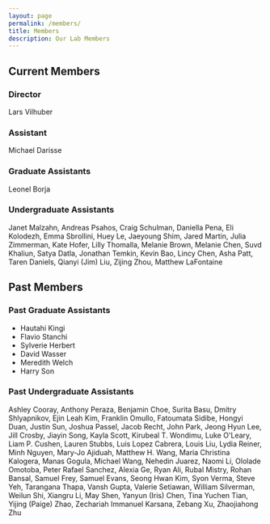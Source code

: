 ```yaml
---
layout: page
permalink: /members/
title: Members
description: Our Lab Members
---
```


## Current Members

<h3 class="year">Director</h3>
  
Lars Vilhuber

<h3 class="year">Assistant</h3>

Michael Darisse

<h3 class="year">Graduate Assistants</h3>

Leonel Borja


<h3 class="year">Undergraduate Assistants</h3>

Janet Malzahn,
Andreas Psahos,
Craig Schulman,
Daniella Pena,
Eli Kolodezh,
Emma Sbrollini,
Huey Le,
Jaeyoung Shim,
Jared Martin,
Julia Zimmerman,
Kate Hofer,
Lilly Thomalla,
Melanie Brown,
Melanie Chen,
Suvd Khaliun,
Satya Datla,
Jonathan Temkin,
Kevin Bao,
Lincy Chen,
Asha Patt,
Taren Daniels,
Qianyi (Jim) Liu,
Zijing Zhou,
Matthew LaFontaine

## Past Members

<h3 class="year">Past Graduate Assistants</h3>

- Hautahi Kingi
- Flavio Stanchi
- Sylverie Herbert
- David Wasser
- Meredith Welch
- Harry Son

<h3 class="year">Past Undergraduate Assistants</h3>

Ashley Cooray,
Anthony Peraza,
Benjamin Choe,
Surita Basu,
Dmitry Shlyapnikov,
Ejin Leah Kim,
Franklin Omullo,
Fatoumata Sidibe,
Hongyi Duan,
Justin Sun,
Joshua Passel,
Jacob Recht,
John Park,
Jeong Hyun Lee,
Jill Crosby,
Jiayin Song,
Kayla Scott,
Kirubeal T. Wondimu,
Luke O'Leary,
Liam P. Cushen,
Lauren Stubbs,
Luis Lopez Cabrera,
Louis Liu,
Lydia Reiner,
Minh Nguyen,
Mary-Jo Ajiduah,
Matthew H. Wang,
Maria Christina Kalogera,
Manas Gogula,
Michael Wang,
Nehedin Juarez,
Naomi Li,
Ololade Omotoba,
Peter Rafael Sanchez,
Alexia Ge,
Ryan Ali,
Rubal Mistry,
Rohan Bansal,
Samuel Frey,
Samuel Evans,
Seong Hwan Kim,
Syon Verma,
Steve Yeh,
Tarangana Thapa,
Vansh Gupta,
Valerie Setiawan,
William Silverman,
Weilun Shi,
Xiangru Li,
May Shen,
Yanyun (Iris) Chen,
Tina Yuchen Tian,
Yijing (Paige) Zhao,
Zechariah Immanuel Karsana,
Zebang Xu,
Zhaojiahong Zhu
